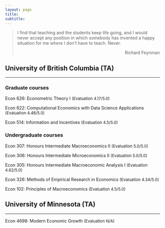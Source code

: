```yaml
---
layout: page
title: 
subtitle: 
---
```


 > I find that teaching and the students keep life going,  and I would never accept any position in 
> which somebody has invented a happy situation for me where I don't have to teach. Never.
><div style="text-align: right"> Richard Feynman </div>


## University of British Columbia (TA) 
-------------
### Graduate courses

Econ 626: Econometric Theory I  <font size="2"> (Evaluation  4.17/5.0)</font> 

Econ 622: Computational Economics with Data Science Applications <font size="2"> (Evaluation  4.48/5.0)</font>

Econ 514:  Information and Incentives <font size="2"> (Evaluation  4.5/5.0)</font>

### Undergraduate courses

Econ 307: Honours Intermediate Macroeconomics II <font size="2"> (Evaluation  5.0/5.0)</font>

Econ 306: Honours Intermediate Microeconomics II <font size="2"> (Evaluation  5.0/5.0)</font>

Econ 305: Honours Intermediate Macroeconomic Analysis I <font size="2"> (Evaluation  4.62/5.0)</font>

Econ 326: Methods of Empirical Research in Economics <font size="2"> (Evaluation  4.34/5.0)</font>

Econ 102: Principles of Macroeconomics <font size="2"> (Evaluation  4.5/5.0)</font>

## University of Minnesota (TA)
-------------
Econ 4698: Modern Economic Growth <font size="2"> (Evaluation N/A)</font>
